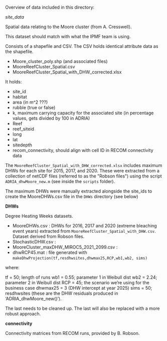 Overview of data included in this directory:

*site_data*

Spatial data relating to the Moore cluster (from A. Cresswell).

This dataset should match with what the IPMF team is using.

Consists of a shapefile and CSV. The CSV holds identical attribute data
as the shapefile.

- Moore_cluster_poly.shp (and associated files)
- MooreReefCluster_Spatial.csv
- MooreReefCluster_Spatial_with_DHW_corrected.xlsx

It holds:
- site_id
- habitat
- area (in m^2 ???)
- rubble (true or false)
- k, maximum carrying capacity for the associated site (in percentage values, gets divided by 100 in ADRIA)
- Reef
- reef_siteid
- long
- lat
- sitedepth
- recom_connectivity, should align with cell ID in RECOM connectivity data

The `MooreReefCluster_Spatial_with_DHW_corrected.xlsx` includes maximum DHWs for each site for 2015, 2017, and 2020.
These were extracted from a collection of netCDF files (referred to as the "Robson files") using the script `ADRIA_dhwMoore_new.m`
(see inside the `scripts` folder).

The maximum DHWs were manually extracted alongside the site_ids to create the MooreDHWs.csv file in the `DHWs` directory (see below)


**DHWs**

Degree Heating Weeks datasets.

- MooreDHWs.csv : 
      DHWs for 2016, 2017 and 2020 (extreme bleaching event years)
      extracted from `MooreReefCluster_Spatial_with_DHW.csv`.
      Dataset derived from Robson files.
- StochasticDHW.csv :
- MooreCluster_maxDHW_MIROC5_2021_2099.csv :
- dhwRCP45.mat : file generated with `makeDhwProjection(tf,resdhwsites,dhwmax25,RCP,wb1,wb2, sims)`

where:

tf = 50;  length of runs
wb1 = 0.55;  parameter 1 in Weibull dist
wb2 = 2.24; parameter 2 in Weibull dist
RCP = 45;  the scenario we’re using for the business case
dhwmax25 = 3  (DHW intercept at year 2025)
sims = 50;  
resdhwsites (these are the DHW residuals produced in ‘ADRIA_dhwMoore_new()’).

The last needs to be cleaned up.
The last will also be replaced with a more robust approach.

**connectivity**

Connectivity matrices from RECOM runs, provided by B. Robson.

